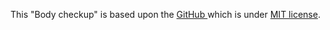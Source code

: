 This "Body checkup" is based upon the [GitHub ](https://github.com/onur-kaplan/Clickable-human-body-drawn-with-SVG) which is under [MIT license](https://github.com/HamadaFMahdi/vue-body-part-selector#license-mit).
